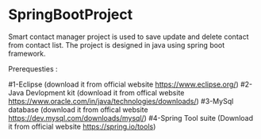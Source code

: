 # SpringBootProject
Smart contact manager project is used to save update and delete contact from contact list. The project is designed in java using spring boot framework.

Prerequesties  :

#1-Eclipse (download it from official website https://www.eclipse.org/)
#2-Java Devlopment kit (download it from offical website https://www.oracle.com/in/java/technologies/downloads/)
#3-MySql database (download it from offical website https://dev.mysql.com/downloads/mysql/)
#4-Spring Tool suite (Download it from official website https://spring.io/tools)
